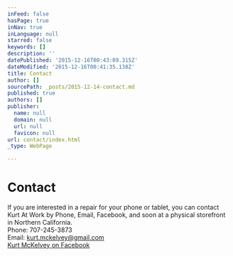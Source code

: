 ```yaml
---
inFeed: false
hasPage: true
inNav: true
inLanguage: null
starred: false
keywords: []
description: ''
datePublished: '2015-12-16T00:43:09.315Z'
dateModified: '2015-12-16T00:41:35.138Z'
title: Contact
author: []
sourcePath: _posts/2015-12-14-contact.md
published: true
authors: []
publisher:
  name: null
  domain: null
  url: null
  favicon: null
url: contact/index.html
_type: WebPage

---
```

# Contact

If you are interested in a repair for your phone or tablet, you can contact Kurt At Work by Phone, Email, Facebook, and soon at a physical storefront in Northern California.  
Phone: 707-245-3873  
Email: kurt.mckelvey@gmail.com  
[Kurt McKelvey on Facebook][0]

[0]: http://www.facebook.com/kurtmckelvey